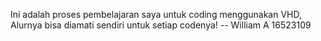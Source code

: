 Ini adalah proses pembelajaran saya untuk coding menggunakan VHD, Alurnya bisa diamati sendiri untuk setiap codenya!
-- William A 16523109
